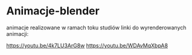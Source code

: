 # Animacje-blender

animacje realizowane w ramach toku studiów
linki do wyrenderowanych animacji:

https://youtu.be/4k7LU3ArG8w
https://youtu.be/WDAvMqXbpA8
